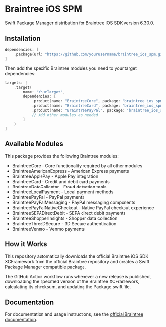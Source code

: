 # Braintree iOS SPM

Swift Package Manager distribution for Braintree iOS SDK version 6.30.0.

## Installation

```swift
dependencies: [
    .package(url: "https://github.com/yourusername/braintree_ios_spm.git", from: "6.30.0")
]
```

Then add the specific Braintree modules you need to your target dependencies:

```swift
targets: [
    .target(
        name: "YourTarget",
        dependencies: [
            .product(name: "BraintreeCore", package: "braintree_ios_spm"),
            .product(name: "BraintreeCard", package: "braintree_ios_spm"),
            .product(name: "BraintreePayPal", package: "braintree_ios_spm")
            // Add other modules as needed
        ]
    )
]
```

## Available Modules

This package provides the following Braintree modules:

- BraintreeCore - Core functionality required by all other modules
- BraintreeAmericanExpress - American Express payments
- BraintreeApplePay - Apple Pay integration
- BraintreeCard - Credit and debit card payments
- BraintreeDataCollector - Fraud detection tools
- BraintreeLocalPayment - Local payment methods
- BraintreePayPal - PayPal payments
- BraintreePayPalMessaging - PayPal messaging components
- BraintreePayPalNativeCheckout - Native PayPal checkout experience
- BraintreeSEPADirectDebit - SEPA direct debit payments
- BraintreeShopperInsights - Shopper data collection
- BraintreeThreeDSecure - 3D Secure authentication
- BraintreeVenmo - Venmo payments

## How it Works

This repository automatically downloads the official Braintree iOS SDK XCFramework from the official Braintree repository and creates a Swift Package Manager compatible package.

The GitHub Action workflow runs whenever a new release is published, downloading the specified version of the Braintree XCFramework, calculating its checksum, and updating the Package.swift file.

## Documentation

For documentation and usage instructions, see the [official Braintree documentation](https://developer.paypal.com/braintree/docs/start/hello-client/ios/v5). 